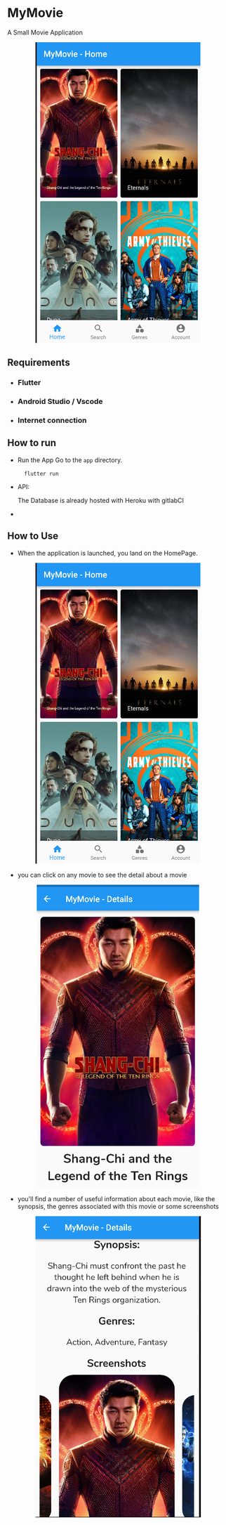 # MyMovie

A Small Movie Application

<div style="text-align: center;">

![HomePage](./assets/HomePage.png)

</div>

## Requirements
 - ### Flutter
 - ### Android Studio / Vscode
 - ### Internet connection


## How to run

- Run the App
  Go to the `app` directory.
  ```shell
    flutter run
  ```
- API:
 
  The Database is already hosted with Heroku with gitlabCI
- 

## How to Use

- When the application is launched, you land on the HomePage.

<div style="text-align: center;">

![HomePage](./assets/HomePage.png)

</div>

- you can click on any movie to see the detail about a movie

<div style="text-align: center;">

![HomePage](./assets/MovieDetails_1.png)

</div>

- you'll find a number of useful information about each movie, like the synopsis, the genres associated with this movie or some screenshots

<div style="text-align: center;">

![HomePage](./assets/MovieDetails_2.png)

</div>

[comment]: <> (## Getting Started)

[comment]: <> (This project is a starting point for a Flutter application.)

[comment]: <> (A few resources to get you started if this is your first Flutter project:)

[comment]: <> (- [Lab: Write your first Flutter app]&#40;https://flutter.dev/docs/get-started/codelab&#41;)

[comment]: <> (- [Cookbook: Useful Flutter samples]&#40;https://flutter.dev/docs/cookbook&#41;)

[comment]: <> (For help getting started with Flutter, view our)

[comment]: <> ([online documentation]&#40;https://flutter.dev/docs&#41;, which offers tutorials,)

[comment]: <> (samples, guidance on mobile development, and a full API reference.)
